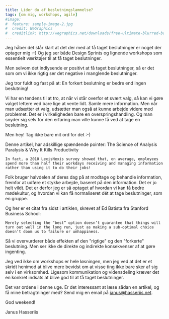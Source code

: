 ```yaml
---
title: Lider du af beslutningslammelse?
tags: [om mig, workshops, agile]
#image:
#  feature: sample-image-2.jpg
#  credit: WeGraphics
#  creditlink: http://wegraphics.net/downloads/free-ultimate-blurred-background-pack/
---
```


Jeg håber det står klart at det der med at få taget beslutninger er noget der optager mig :-)
Og jeg ser både Design Sprints og lignende workshops som essentielt værktøjer til at få taget beslutninger.

Men selvom det indlysende er positivt at få taget beslutninger, så er det som om vi ikke rigtig ser det negative i manglende beslutninger.

Jeg tror fuldt og fast på at: En forkert beslutning er bedre end ingen beslutning!

Vi har en tendens til at tro, at når vi står overfor et svært valg, så kan vi gøre valget lettere ved bare lige at vente lidt. Samle mere information. Men når man udsætter et valg, udsætter man også at kunne arbejde videre med problemet. Det er i virkeligheden bare en overspringshandling. Og man snyder sig selv for den erfaring man ville kunne få ved at tage en beslutning.

Men hey!
Tag ikke bare mit ord for det :-)

Denne artikel, har adskillige spændende pointer: The Science of Analysis Paralysis & Why It Kills Productivity

    In fact, a 2010 LexisNexis survey showed that, on average, employees spend more than half their workdays receiving and managing information rather than using it to do their jobs!

Folk bruger halvdelen af deres dag på at modtage og behandle information, fremfor at udføre et stykke arbejde, baseret på den information. Det er jo helt vildt. Det er derfor jeg er så optaget af hvordan vi kan få bedre mødekultur, og hvordan vi kan få normaliseret dét at tage beslutninger, som en gruppe.

Og her er et citat fra sidst i artiklen, skrevet af Ed Batista fra Stanford Business School:

    Merely selecting the “best” option doesn’t guarantee that things will turn out well in the long run, just as making a sub-optimal choice doesn’t doom us to failure or unhappiness.

Så vi overvurderer både effekten af den "rigtige" og den "forkerte" beslutning. Men ser ikke de direkte og indirekte konsekvenser af at gøre ingenting.

Jeg ved ikke om workshops er hele løsningen, men jeg ved at det er et skridt henimod at blive mere bevidst om at visse ting ikke bare sker af sig selv i en virksomhed. Ligesom kommunikation og vidensdeling kræver det en konkret indsats at blive god til at få taget beslutninger.

Det var ordene i denne uge. Er det interessant at læse sådan en artikel, og få mine betragtninger med? Send mig en email på janus@hasseriis.net.

God weekend!

Janus Hasseriis
